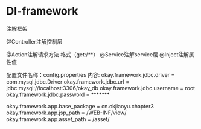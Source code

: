 # DI-framework
注解框架

@Controller注解控制层

@Action注解请求方法
       格式（get:/**）
@Service注解service层
@Inject注解属性值

配置文件名称：config.properties
内容:
okay.framework.jdbc.driver = com.mysql.jdbc.Driver
okay.framework.jdbc.url = jdbc:mysql://localhost:3306/okay_db
okay.framework.jdbc.username = root
okay.framework.jdbc.password = *******

okay.framework.app.base_package = cn.okjiaoyu.chapter3
okay.framework.app.jsp_path = /WEB-INF/view/
okay.framework.app.asset_path = /asset/
